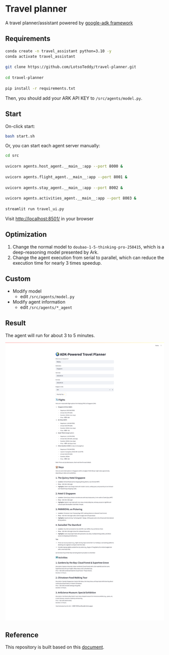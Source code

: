 # Travel planner

A travel planner/assistant powered by [google-adk framework](https://github.com/google/adk-python)

## Requirements

```bash
conda create -n travel_assistant python=3.10 -y
conda activate travel_assistant

git clone https://github.com/LotsoTeddy/travel-planner.git

cd travel-planner

pip install -r requirements.txt
```

Then, you should add your ARK API KEY to `/src/agents/model.py`.

## Start

On-click start:

```bash
bash start.sh
```

Or, you can start each agent server manually:

```bash
cd src

uvicorn agents.host_agent.__main__:app --port 8000 &

uvicorn agents.flight_agent.__main__:app --port 8001 &

uvicorn agents.stay_agent.__main__:app --port 8002 &      

uvicorn agents.activities_agent.__main__:app --port 8003 &

streamlit run travel_ui.py
```

Visit [http://localhost:8501/](http://localhost:8501/) in your browser

## Optimization

1. Change the normal model to `doubao-1-5-thinking-pro-250415`, which is a deep-reasoning model presented by Ark.
2. Change the agent execution from serial to parallel, which can reduce the execution time for nearly 3 times speedup.

## Custom

- Modify model
    - edit `/src/agents/model.py`
- Modify agent information
    - edit `/src/agents/*_agent`

## Result

The agent will run for about 3 to 5 minutes.

![travel assistant demo](assets/images/screenshot.png)

## Reference

This repository is built based on this [document](https://www.datacamp.com/tutorial/agent-development-kit-adk).
